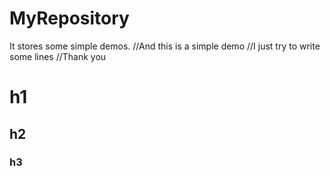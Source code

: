 # MyRepository
It stores some simple demos.
//And this is  a simple demo
//I just try to write some lines
//Thank you
# h1
## h2
### h3
